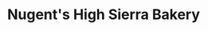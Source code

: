 ---
title: "Nugent's High Sierra Bakery"
url: /bridgeport/nugents-high-sierra-bakery/
shop: Bäckerei
---